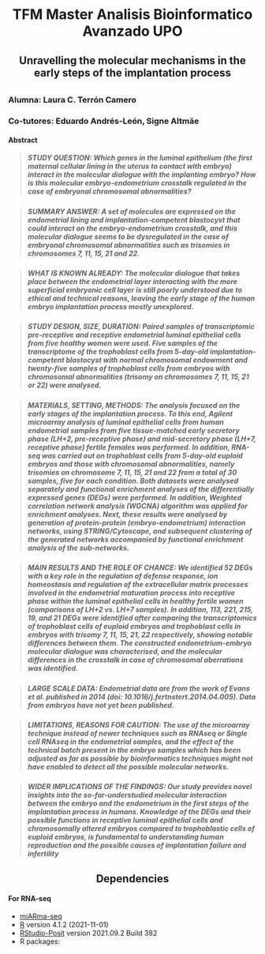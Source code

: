 <h1 align="center"> TFM Master Analisis Bioinformatico Avanzado UPO</h1>

<h2 align="center"> Unravelling the molecular mechanisms in the early steps of the implantation process<h6 align="justify">

### Alumna: Laura C. Terrón Camero

### Co-tutores: Eduardo Andrés-León, Signe Altmäe

#### Abstract ####

> ##### STUDY QUESTION: Which genes in the luminal epithelium (the first maternal cellular lining in the uterus to contact with embryo) interact in the molecular dialogue with the implanting embryo? How is this molecular embryo-endometrium crosstalk regulated in the case of embryonal chromosomal abnormalities?

> ##### SUMMARY ANSWER: A set of molecules are expressed on the endometrial lining and implantation-competent blastocyst that could interact on the embryo-endometrium crosstalk, and this molecular dialogue seems to be dysregulated in the case of embryonal chromosomal abnormalities such as trisomies in chromosomes 7, 11, 15, 21 and 22.

> ##### WHAT IS KNOWN ALREADY: The molecular dialogue that takes place between the endometrial layer interacting with the more superficial embryonic cell layer is still poorly understood due to ethical and technical reasons, leaving the early stage of the human embryo implantation process mostly unexplored.

> ##### STUDY DESIGN, SIZE, DURATION: Paired samples of transcriptomic pre-receptive and receptive endometrial luminal epithelial cells from five healthy women were used. Five samples of the transcriptome of the trophoblast cells from 5-day-old implantation-competent blastocyst with normal chromosomal endowment and twenty-five samples of trophoblast cells from embryos with chromosomal abnormalities (trisomy on chromosomes 7, 11, 15, 21 or 22) were analysed.

> ##### MATERIALS, SETTING, METHODS: The analysis focused on the early stages of the implantation process. To this end, Agilent microarray analysis of luminal epithelial cells from human endometrial samples from five tissue-matched early secretory phase (LH+2, pre-receptive phase) and mid-secretory phase (LH+7, receptive phase) fertile females was performed. In addition, RNA-seq was carried out on trophoblast cells from 5-day-old euploid embryos and those with chromosomal abnormalities, namely trisomies on chromosome 7, 11, 15, 21 and 22 from a total of 30 samples, five for each condition. Both datasets were analysed separately and functional enrichment analyses of the differentially expressed genes (DEGs) were performed. In addition, Weighted correlation network analysis (WGCNA) algorithm was applied for enrichment analyses. Next, these results were analysed by generation of protein-protein (embryo-endometrium) interaction networks, using STRING/Cytoscape, and subsequent clustering of the generated networks accompanied by functional enrichment analysis of the sub-networks.

> ##### MAIN RESULTS AND THE ROLE OF CHANCE: We identified 52 DEGs with a key role in the regulation of defense response, ion homeostasis and regulation of the extracellular matrix processes involved in the endometrial maturation process into receptive phase within the luminal epithelial cells in healthy fertile women (comparisons of LH+2 vs. LH+7 samples). In addition, 113, 221, 215, 19, and 21 DEGs were identified after comparing the transcriptomics of trophoblast cells of euploid embryos and trophoblast cells in embryos with trisomy 7, 11, 15, 21, 22 respectively, showing notable differences between them. The constructed endometrium-embryo molecular dialogue was characterised, and the molecular differences in the crosstalk in case of chromosomal aberrations was identified.

> ##### LARGE SCALE DATA: Endometrial data are from the work of Evans et al. published in 2014 (doi: 10.1016/j.fertnstert.2014.04.005). Data from embryos have not yet been published.

> ##### LIMITATIONS, REASONS FOR CAUTION: The use of the microarray technique instead of newer techniques such as RNAseq or Single cell RNAseq in the endometrial samples, and the effect of the technical batch present in the embryo samples which has been adjusted as far as possible by bioinformatics techniques might not have enabled to detect all the possible molecular networks.

> #####  WIDER IMPLICATIONS OF THE FINDINGS: Our study provides novel insights into the so-far-understudied molecular interaction between the embryo and the endometrium in the first steps of the implantation process in humans. Knowledge of the DEGs and their possible functions in receptive luminal epithelial cells and chromosomally altered embryos compared to trophoblastic cells of euploid embryos, is fundamental to understanding human reproduction and the possible causes of implantation failure and infertility

<h2 align="center"> Dependencies </h2>
  
#### For RNA-seq
  
* [miARma-seq](https://github.com/eandresleon/miARma-seq)
* [R](https://www.r-project.org/) version 4.1.2 (2021-11-01)
* [RStudio-Posit](https://posit.co/) version 2021.09.2 Build 382
* R packages:
  
  
  
  
  
  



